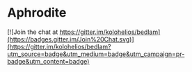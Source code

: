 # Aphrodite

[![Join the chat at https://gitter.im/kolohelios/bedlam](https://badges.gitter.im/Join%20Chat.svg)](https://gitter.im/kolohelios/bedlam?utm_source=badge&utm_medium=badge&utm_campaign=pr-badge&utm_content=badge)
